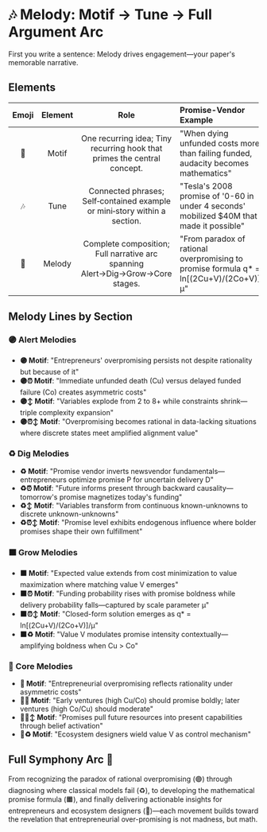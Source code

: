 # 🎶 Melody: Motif → Tune → Full Argument Arc

First you write a sentence: Melody drives engagement—your paper's memorable narrative.

## Elements

| Emoji | Element |                                     Role                                      | Promise-Vendor Example                                              |
| :---: | :-----: | :---------------------------------------------------------------------------: | :------------------------------------------------------------------ |
|  🎵   |  Motif  |   One recurring idea; Tiny recurring hook that primes the central concept.    | "When dying unfunded costs more than failing funded, audacity becomes mathematics" |
|  🎶   |  Tune   |   Connected phrases; Self‑contained example or mini‑story within a section.   | "Tesla's 2008 promise of '0-60 in under 4 seconds' mobilized $40M that made it possible" |
|  🎼   | Melody  | Complete composition; Full narrative arc spanning Alert→Dig→Grow→Core stages. | "From paradox of rational overpromising to promise formula q* = ln[(2Cu+V)/(2Co+V)]/μ" |

## Melody Lines by Section

### 🟣 Alert Melodies
- **🟣 Motif**: "Entrepreneurs' overpromising persists not despite rationality but because of it"
- **🟣⏰ Motif**: "Immediate unfunded death (Cu) versus delayed funded failure (Co) creates asymmetric costs"
- **🟣↕️ Motif**: "Variables explode from 2 to 8+ while constraints shrink—triple complexity expansion"
- **🟣⏰↕️ Motif**: "Overpromising becomes rational in data-lacking situations where discrete states meet amplified alignment value"

### ♻️ Dig Melodies
- **♻️ Motif**: "Promise vendor inverts newsvendor fundamentals—entrepreneurs optimize promise P for uncertain delivery D"
- **♻️⏰ Motif**: "Future informs present through backward causality—tomorrow's promise magnetizes today's funding"
- **♻️↕️ Motif**: "Variables transform from continuous known-unknowns to discrete unknown-unknowns"
- **♻️⏰↕️ Motif**: "Promise level exhibits endogenous influence where bolder promises shape their own fulfillment"

### 🟧 Grow Melodies
- **🟧 Motif**: "Expected value extends from cost minimization to value maximization where matching value V emerges"
- **🟧⏰ Motif**: "Funding probability rises with promise boldness while delivery probability falls—captured by scale parameter μ"
- **🟧⏰↕️ Motif**: "Closed-form solution emerges as q* = ln[(2Cu+V)/(2Co+V)]/μ"
- **🟧♻️ Motif**: "Value V modulates promise intensity contextually—amplifying boldness when Cu > Co"

### 🔴 Core Melodies
- **🔴 Motif**: "Entrepreneurial overpromising reflects rationality under asymmetric costs"
- **🔴⏰ Motif**: "Early ventures (high Cu/Co) should promise boldly; later ventures (high Co/Cu) should moderate"
- **🔴⏰↕️ Motif**: "Promises pull future resources into present capabilities through belief activation"
- **🔴♻️ Motif**: "Ecosystem designers wield value V as control mechanism"

## Full Symphony Arc 🎼
From recognizing the paradox of rational overpromising (🟣) through diagnosing where classical models fail (♻️), to developing the mathematical promise formula (🟧), and finally delivering actionable insights for entrepreneurs and ecosystem designers (🔴)—each movement builds toward the revelation that entrepreneurial over-promising is not madness, but math.